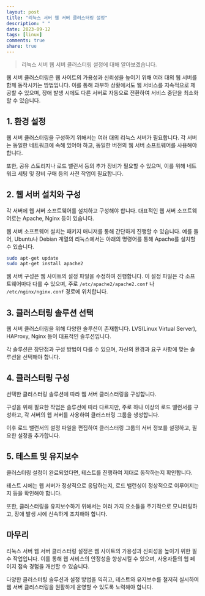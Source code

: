 ```yaml
---
layout: post
title: "리눅스 서버 웹 서버 클러스터링 설정"
description: " "
date: 2023-09-12
tags: [linux]
comments: true
share: true
---
```


> 리눅스 서버 웹 서버 클러스터링 설정에 대해 알아보겠습니다.

웹 서버 클러스터링은 웹 사이트의 가용성과 신뢰성을 높이기 위해 여러 대의 웹 서버를 함께 동작시키는 방법입니다. 이를 통해 과부하 상황에서도 웹 서비스를 지속적으로 제공할 수 있으며, 장애 발생 시에도 다른 서버로 자동으로 전환하여 서비스 중단을 최소화할 수 있습니다.

## 1. 환경 설정

웹 서버 클러스터링을 구성하기 위해서는 여러 대의 리눅스 서버가 필요합니다. 각 서버는 동일한 네트워크에 속해 있어야 하고, 동일한 버전의 웹 서버 소프트웨어를 사용해야 합니다. 

또한, 공유 스토리지나 로드 밸런서 등의 추가 장비가 필요할 수 있으며, 이를 위해 네트워크 세팅 및 장비 구매 등의 사전 작업이 필요합니다. 

## 2. 웹 서버 설치와 구성

각 서버에 웹 서버 소프트웨어를 설치하고 구성해야 합니다. 대표적인 웹 서버 소프트웨어로는 Apache, Nginx 등이 있습니다. 

웹 서버 소프트웨어 설치는 패키지 매니저를 통해 간단하게 진행할 수 있습니다. 예를 들어, Ubuntu나 Debian 계열의 리눅스에서는 아래의 명령어를 통해 Apache를 설치할 수 있습니다.

```bash
sudo apt-get update
sudo apt-get install apache2
```

웹 서버 구성은 웹 사이트의 설정 파일을 수정하여 진행합니다. 이 설정 파일은 각 소프트웨어마다 다를 수 있으며, 주로 `/etc/apache2/apache2.conf` 나 `/etc/nginx/nginx.conf` 경로에 위치합니다.

## 3. 클러스터링 솔루션 선택

웹 서버 클러스터링을 위해 다양한 솔루션이 존재합니다. LVS(Linux Virtual Server), HAProxy, Nginx 등이 대표적인 솔루션입니다. 

각 솔루션은 장단점과 구성 방법이 다를 수 있으며, 자신의 환경과 요구 사항에 맞는 솔루션을 선택해야 합니다.

## 4. 클러스터링 구성

선택한 클러스터링 솔루션에 따라 웹 서버 클러스터링을 구성합니다. 

구성을 위해 필요한 작업은 솔루션에 따라 다르지만, 주로 하나 이상의 로드 밸런서를 구성하고, 각 서버의 웹 서버를 사용하여 클러스터링 그룹을 생성합니다.

이후 로드 밸런서의 설정 파일을 편집하여 클러스터링 그룹의 서버 정보를 설정하고, 필요한 설정을 추가합니다.

## 5. 테스트 및 유지보수

클러스터링 설정이 완료되었다면, 테스트를 진행하여 제대로 동작하는지 확인합니다. 

테스트 시에는 웹 서버가 정상적으로 응답하는지, 로드 밸런싱이 정상적으로 이루어지는지 등을 확인해야 합니다.

또한, 클러스터링을 유지보수하기 위해서는 여러 가지 요소들을 주기적으로 모니터링하고, 장애 발생 시에 신속하게 조치해야 합니다.

## 마무리

리눅스 서버 웹 서버 클러스터링 설정은 웹 사이트의 가용성과 신뢰성을 높이기 위한 필수 작업입니다. 이를 통해 웹 서비스의 안정성을 향상시킬 수 있으며, 사용자들의 웹 페이지 접속 경험을 개선할 수 있습니다.

다양한 클러스터링 솔루션과 설정 방법을 익히고, 테스트와 유지보수를 철저히 실시하여 웹 서버 클러스터링을 원활하게 운영할 수 있도록 노력해야 합니다.
